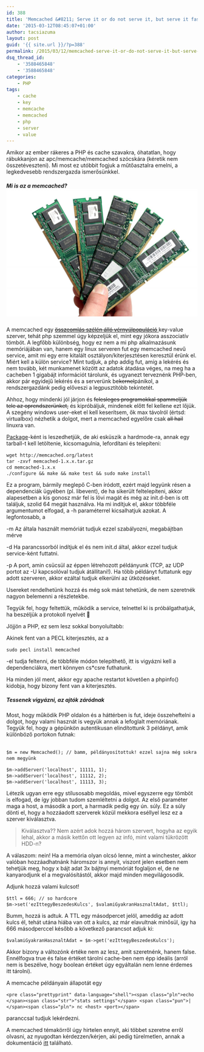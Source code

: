 ```yaml
---
id: 388
title: 'Memcached &#8211; Serve it or do not serve it, but serve it fast'
date: '2015-03-12T08:45:07+01:00'
author: tacsiazuma
layout: post
guid: '{{ site.url }}/?p=388'
permalink: /2015/03/12/memcached-serve-it-or-do-not-serve-it-but-serve-it-fast/
dsq_thread_id:
    - '3588465848'
    - '3588465848'
categories:
    - PHP
tags:
    - cache
    - key
    - memcache
    - memcached
    - php
    - server
    - value
---
```


Amikor az ember rákeres a PHP és cache szavakra, óhatatlan, hogy rábukkanjon az apc/memcache/memcached szócskára (kéretik nem összetéveszteni). Mi most ez utóbbit fogjuk a műtőasztalra emelni, a legkedvesebb rendszergazda ismerősünkkel.

##### Mi is az a memcached?![ram](assets/uploads/2015/03/ram-1024x683.jpg)

A memcached egy [<del>összeomlás szélén álló vérnyúlpopuláció</del> ](http://memcached.org/images/memcached_banner75.jpg)key-value szerver, tehát php szemmel úgy képzeljük el, mint egy jókora asszociatív tömböt. A legfőbb különbség, hogy ez nem a mi php alkalmazásunk memóriájában van, hanem egy linux serveren fut egy memcached nevű service, amit mi egy erre kitalált osztályon/kiterjesztésen keresztül érünk el.  
Miért kell a külön service? Mint tudjuk, a php addig fut, amíg a lekérés és nem tovább, két munkamenet között az adatok átadása véges, na meg ha a cacheben 1 gigabájt információt tárolunk, és ugyanezt terveznénk PHP-ben, akkor pár egyidejű lekérés és a serverünk be<del>kernel</del>pánikol, a rendszergazdánk pedig előveszi a legpusztítóbb tekintetét.

Ahhoz, hogy mindenki jól járjon és <del>felesleges programokkal spammeljük tele az oprendszerünket,</del> és kipróbáljuk, mindenek előtt fel kellene ezt lőjük. A szegény windows user-eket el kell keserítsem, ők max távolról (értsd: virtualbox) nézhetik a dolgot, mert a memcached egyelőre csak <del>all hail</del> linuxra van.

[Package](https://code.google.com/p/memcached/wiki/NewInstallFromPackage#Ubuntu_&_Debian)-ként is leszedhetjük, de aki esküszik a hardmode-ra, annak egy tarball-t kell letöltenie, kicsomagulnia, lefordítani és telepíteni:

```
wget http://memcached.org/latest
tar -zxvf memcached-1.x.x.tar.gz
cd memcached-1.x.x
./configure && make && make test && sudo make install
```

Ez a program, bármily meglepő C-ben íródott, ezért majd legyünk résen a dependenciák ügyében (pl. libevent), de ha sikerült feltelepíteni, akkor alapesetben a kis gonosz már fel is lövi magát és még az init.d-ben is ott találjuk, szolid 64 megát használva. Ha mi indítjuk el, akkor többféle argumentumot elfogad, a -h paraméterrel kicsalhatjuk azokat. A legfontosabb, a

-m Az általa használt memóriát tudjuk ezzel szabályozni, megabájtban mérve

-d Ha parancssorból indítjuk el és nem init.d által, akkor ezzel tudjuk service-ként futtatni.

-p A port, amin csücsül az éppen létrehozott példányunk (TCP, az UDP portot az -U kapcsolóval tudjuk átállítani!). Ha több példányt futtatunk egy adott szerveren, akkor ezáltal tudjuk elkerülni az ütközéseket.

Usereket rendelhetünk hozzá és még sok mást tehetünk, de nem szeretnék nagyon belemenni a részletekbe.

Tegyük fel, hogy feltettük, működik a service, telnettel ki is próbálgathatjuk, ha beszéljük a protokoll nyelvét 🙂

Jöjjön a PHP, ez sem lesz sokkal bonyolultabb:

Akinek fent van a PECL kiterjesztés, az a

```
sudo pecl install memcached
```

-el tudja feltenni, de többféle módon telepíthető, itt is vigyázni kell a dependenciákra, mert könnyen cs\*csre futhatunk.

Ha minden jól ment, akkor egy apache restartot követően a phpinfo() kidobja, hogy bizony fent van a kiterjesztés.

##### Tessenek vigyázni, az ajtók záródnak

Most, hogy működik PHP oldalon és a háttérben is fut, ideje összeheftelni a dolgot, hogy valami hasznát is vegyük annak a lefoglalt memóriának. Tegyük fel, hogy a gépünkön autentikusan elindítottunk 3 példányt, amik különböző portokon futnak:

```

$m = new Memcached(); // bamm, példányosítottuk! ezzel sajna még sokra nem megyünk
```

```
$m->addServer('localhost', 11111, 1);
$m->addServer('localhost', 11112, 2);
$m->addServer('localhost', 11113, 3);
```

Létezik ugyan erre egy stílusosabb megoldás, mivel egyszerre egy tömböt is elfogad, de így jobban tudom szemléltetni a dolgot. Az első paraméter maga a host, a második a port, a harmadik pedig egy ún. súly. Ez a súly dönti el, hogy a hozzáadott szerverek közül mekkora eséllyel lesz ez a szerver kiválasztva.

> Kiválasztva?? Nem azért adok hozzá három szervert, hogyha az egyik lehal, akkor a másik kettőn ott legyen az infó, mint valami tükrözött HDD-n?

A válaszom: nein! Ha a memória olyan olcsó lenne, mint a winchester, akkor valóban hozzáadhatnánk háromszor is annyit, viszont jelen esetben nem tehetjük meg, hogy x bájt adat 3x bájtnyi memóriát foglaljon el, de ne kanyarodjunk el a megvalósítástól, akkor majd minden megvilágosodik.

Adjunk hozzá valami kulcsot!

```
$ttl = 666; // so hardcore
$m->set('ezIttegyBeszedesKulcs', $valamiGyakranHasznaltAdat, $ttl);
```

Bumm, hozzá is adtuk. A TTL egy másodpercet jelöl, ameddig az adott kulcs él, tehát utána hiába van ott a kulcs, az már elavultnak minősül, így ha 666 másodperccel később a következő parancsot adjuk ki:

```
$valamiGyakranHasznaltAdat = $m->get('ezIttegyBeszedesKulcs');
```

Akkor bizony a változónk értéke nem az lesz, amit szeretnénk, hanem false. Ennélfogva true és false értéket tárolni cache-ben nem épp ideális (arról nem is beszélve, hogy boolean értéket úgy egyáltalán nem lenne érdemes itt tárolni).

A memcache példányain állapotát egy

```
<pre class="prettyprint" data-language="shell"><span class="pln">echo </span><span class="str">"stats settings"</span> <span class="pun">|</span><span class="pln"> nc <host> <port></span>
```

paranccsal tudjuk lekérdezni.

A memcached témakörről úgy hirtelen ennyit, aki többet szeretne erről olvasni, az nyugodtan kérdezzen/kérjen, aki pedig türelmetlen, annak a dokumentáció [itt](http://php.net/manual/en/class.memcached.php) található.
